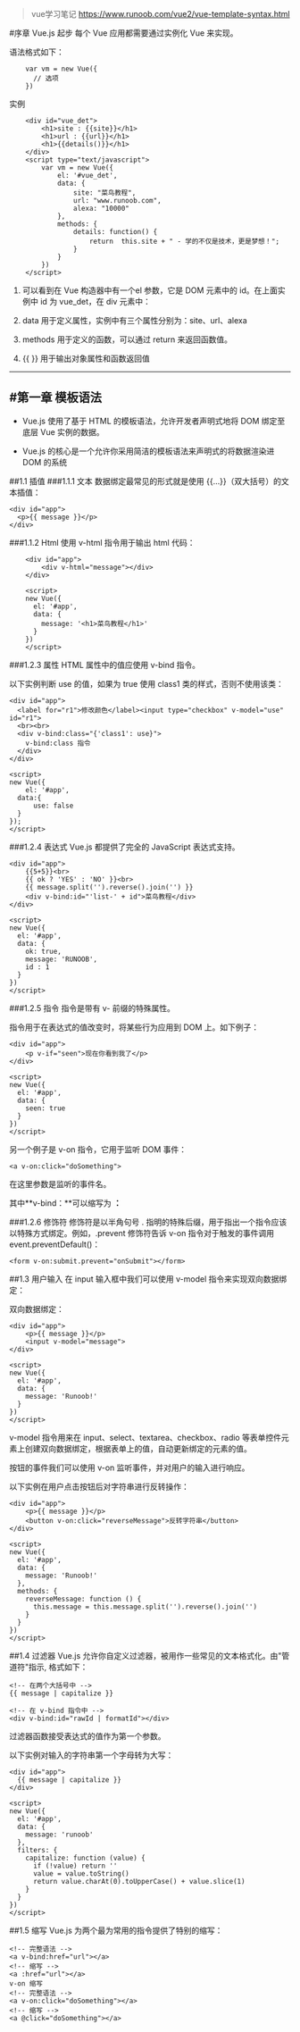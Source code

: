 >vue学习笔记
>https://www.runoob.com/vue2/vue-template-syntax.html

#序章 Vue.js 起步
每个 Vue 应用都需要通过实例化 Vue 来实现。

语法格式如下：

        var vm = new Vue({
          // 选项
        })

实例

        <div id="vue_det">
            <h1>site : {{site}}</h1>
            <h1>url : {{url}}</h1>
            <h1>{{details()}}</h1>
        </div>
        <script type="text/javascript">
            var vm = new Vue({
                el: '#vue_det',
                data: {
                    site: "菜鸟教程",
                    url: "www.runoob.com",
                    alexa: "10000"
                },
                methods: {
                    details: function() {
                        return  this.site + " - 学的不仅是技术，更是梦想！";
                    }
                }
            })
        </script>



1. 可以看到在 Vue 构造器中有一个el 参数，它是 DOM 元素中的 id。在上面实例中 id 为 vue_det，在 div 元素中：

    <div id = "vue_det"></div>



1. data 用于定义属性，实例中有三个属性分别为：site、url、alexa


1. methods 用于定义的函数，可以通过 return 来返回函数值。


1. {{ }} 用于输出对象属性和函数返回值


----------
#第一章 模板语法
----------


- Vue.js 使用了基于 HTML 的模板语法，允许开发者声明式地将 DOM 绑定至底层 Vue 实例的数据。



- Vue.js 的核心是一个允许你采用简洁的模板语法来声明式的将数据渲染进 DOM 的系统

##1.1 插值
###1.1.1 文本
数据绑定最常见的形式就是使用 {{...}}（双大括号）的文本插值：

    <div id="app">
      <p>{{ message }}</p>
    </div>

###1.1.2 Html
使用 v-html 指令用于输出 html 代码：

        <div id="app">
            <div v-html="message"></div>
        </div>
            
        <script>
        new Vue({
          el: '#app',
          data: {
            message: '<h1>菜鸟教程</h1>'
          }
        })
        </script>

###1.2.3 属性
HTML 属性中的值应使用 v-bind 指令。

以下实例判断 use 的值，如果为 true 使用 class1 类的样式，否则不使用该类：

    <div id="app">
      <label for="r1">修改颜色</label><input type="checkbox" v-model="use" id="r1">
      <br><br>
      <div v-bind:class="{'class1': use}">
        v-bind:class 指令
      </div>
    </div>
        
    <script>
    new Vue({
        el: '#app',
      data:{
          use: false
      }
    });
    </script>

###1.2.4 表达式
Vue.js 都提供了完全的 JavaScript 表达式支持。

    <div id="app">
        {{5+5}}<br>
        {{ ok ? 'YES' : 'NO' }}<br>
        {{ message.split('').reverse().join('') }}
        <div v-bind:id="'list-' + id">菜鸟教程</div>
    </div>
        
    <script>
    new Vue({
      el: '#app',
      data: {
        ok: true,
        message: 'RUNOOB',
        id : 1
      }
    })
    </script>

###1.2.5 指令
指令是带有 v- 前缀的特殊属性。

指令用于在表达式的值改变时，将某些行为应用到 DOM 上。如下例子：

    <div id="app">
        <p v-if="seen">现在你看到我了</p>
    </div>
        
    <script>
    new Vue({
      el: '#app',
      data: {
        seen: true
      }
    })
    </script>

另一个例子是 v-on 指令，它用于监听 DOM 事件：

    <a v-on:click="doSomething">

在这里参数是监听的事件名。

其中**v-bind：**可以缩写为 **：**

###1.2.6 修饰符
修饰符是以半角句号 . 指明的特殊后缀，用于指出一个指令应该以特殊方式绑定。例如，.prevent 修饰符告诉 v-on 指令对于触发的事件调用 event.preventDefault()：

    <form v-on:submit.prevent="onSubmit"></form>

##1.3 用户输入
在 input 输入框中我们可以使用 v-model 指令来实现双向数据绑定：

双向数据绑定：

    <div id="app">
        <p>{{ message }}</p>
        <input v-model="message">
    </div>
        
    <script>
    new Vue({
      el: '#app',
      data: {
        message: 'Runoob!'
      }
    })
    </script>

v-model 指令用来在 input、select、textarea、checkbox、radio 等表单控件元素上创建双向数据绑定，根据表单上的值，自动更新绑定的元素的值。

按钮的事件我们可以使用 v-on 监听事件，并对用户的输入进行响应。

以下实例在用户点击按钮后对字符串进行反转操作：

    <div id="app">
        <p>{{ message }}</p>
        <button v-on:click="reverseMessage">反转字符串</button>
    </div>
        
    <script>
    new Vue({
      el: '#app',
      data: {
        message: 'Runoob!'
      },
      methods: {
        reverseMessage: function () {
          this.message = this.message.split('').reverse().join('')
        }
      }
    })
    </script>

##1.4 过滤器
Vue.js 允许你自定义过滤器，被用作一些常见的文本格式化。由"管道符"指示, 格式如下：

    <!-- 在两个大括号中 -->
    {{ message | capitalize }}
    
    <!-- 在 v-bind 指令中 -->
    <div v-bind:id="rawId | formatId"></div>

过滤器函数接受表达式的值作为第一个参数。

以下实例对输入的字符串第一个字母转为大写：

    <div id="app">
      {{ message | capitalize }}
    </div>
        
    <script>
    new Vue({
      el: '#app',
      data: {
        message: 'runoob'
      },
      filters: {
        capitalize: function (value) {
          if (!value) return ''
          value = value.toString()
          return value.charAt(0).toUpperCase() + value.slice(1)
        }
      }
    })
    </script>

##1.5 缩写
Vue.js 为两个最为常用的指令提供了特别的缩写：

    <!-- 完整语法 -->
    <a v-bind:href="url"></a>
    <!-- 缩写 -->
    <a :href="url"></a>
    v-on 缩写
    <!-- 完整语法 -->
    <a v-on:click="doSomething"></a>
    <!-- 缩写 -->
    <a @click="doSomething"></a>

